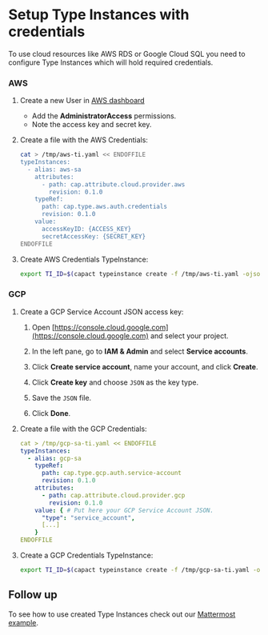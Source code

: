 # Setup Type Instances with credentials

To use cloud resources like AWS RDS or Google Cloud SQL you need to configure Type Instances which will hold required credentials.

### AWS

1. Create a new User in [AWS dashboard](https://console.aws.amazon.com/iamv2/home?#/users)

   - Add the **AdministratorAccess** permissions.
   - Note the access key and secret key.

1. Create a file with the AWS Credentials:

    ```bash
    cat > /tmp/aws-ti.yaml << ENDOFFILE
    typeInstances:
      - alias: aws-sa
        attributes:
          - path: cap.attribute.cloud.provider.aws
            revision: 0.1.0
        typeRef:
          path: cap.type.aws.auth.credentials
          revision: 0.1.0
        value:
          accessKeyID: {ACCESS_KEY}
          secretAccessKey: {SECRET_KEY}
    ENDOFFILE
    ```

1. Create AWS Credentials TypeInstance:

    ```bash
    export TI_ID=$(capact typeinstance create -f /tmp/aws-ti.yaml -ojson | jq -r '.[].id')
    ```

### GCP

1. Create a GCP Service Account JSON access key:
   
   1. Open [https://console.cloud.google.com](https://console.cloud.google.com) and select your project.
   
   2. In the left pane, go to **IAM & Admin** and select **Service accounts**.
   
   3. Click **Create service account**, name your account, and click **Create**.
   
   4. Click **Create key** and choose `JSON` as the key type.
   
   5. Save the `JSON` file.
   
   6. Click **Done**.

1. Create a file with the GCP Credentials:

    ```yaml
    cat > /tmp/gcp-sa-ti.yaml << ENDOFFILE
    typeInstances:
      - alias: gcp-sa
        typeRef:
          path: cap.type.gcp.auth.service-account
          revision: 0.1.0
        attributes:
          - path: cap.attribute.cloud.provider.gcp
            revision: 0.1.0
        value: { # Put here your GCP Service Account JSON.
          "type": "service_account",
          [...]
        }
    ENDOFFILE
    ```

1. Create a GCP Credentials TypeInstance:
    ```bash
    export TI_ID=$(capact typeinstance create -f /tmp/gcp-sa-ti.yaml -ojson | jq -r '.[].id')
    ```


## Follow up

To see how to use created Type Instances check out our [Mattermost example](mattermost-installation.md).
